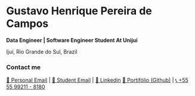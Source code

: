 # Gustavo Henrique Pereira de Campos

**Data Engineer | Software Engineer Student At Unijuí**

Ijuí, Rio Grande do Sul, Brazil

### **Contact me**
[📧 Personal Email](mailto:gustavop.campos2004@gmail.com) | [📧 Student Email](mailto:gustavo.campos@sou.unijui.edu.br) | [🔗 Linkedin](https://www.linkedin.com/in/gustavo-campos-a2573722a/)
[👾 Portifólio (Github)](https://github.com/GustavCampos) | [📞 +55 55 99211 - 8180](.)
